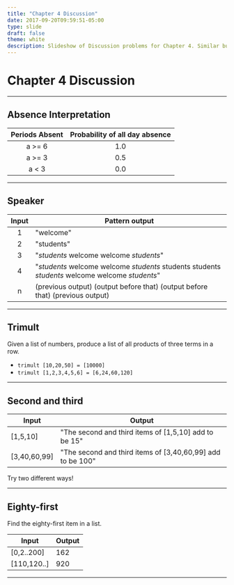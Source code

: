 ```yaml
---
title: "Chapter 4 Discussion"
date: 2017-09-20T09:59:51-05:00
type: slide
draft: false
theme: white
description: Slideshow of Discussion problems for Chapter 4. Similar but not identical to reading guide questions.
---
```


# Chapter 4 Discussion


---

## Absence Interpretation

| Periods Absent | Probability of all day absence |
|:--------------:|:------------------------------:|
|      a >= 6    |       1.0                      |
|      a >= 3    |       0.5                      |
|      a <  3    |       0.0                      |

---

## Speaker

| Input | Pattern output |
|:-----:|----------------|
|   1   |  "welcome"     |
|   2   |  "students"    |
|   3   | "_students_ welcome welcome _students_" |
|   4   | "_students_ welcome welcome _students_ students students _students_ welcome welcome _students_" |
|   n   | (previous output) (output before that) (output before that) (previous output) |

---

## Trimult

Given a list of numbers, produce a list of all products of three terms in a row.

* `trimult [10,20,50] = [10000]`
* `trimult [1,2,3,4,5,6] = [6,24,60,120]`

---

## Second and third

|Input|Output|
|-----|------|
| [1,5,10] | "The second and third items of [1,5,10] add to be 15" |
| [3,40,60,99] | "The second and third items of [3,40,60,99] add to be 100" |

 Try two different ways!

---

## Eighty-first

Find the eighty-first item in a list.

|Input|Output|
|-----|------|
| [0,2..200] | 162 |
|[110,120..]| 920 |

---


